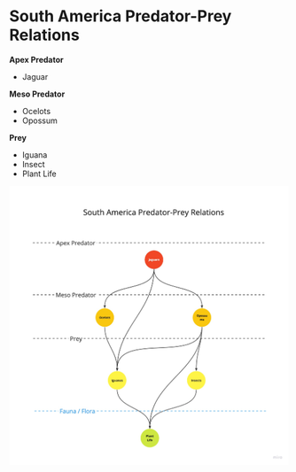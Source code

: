 # South America Predator-Prey Relations

**Apex Predator**
- Jaguar

**Meso Predator**
- Ocelots
- Opossum

**Prey**
- Iguana
- Insect
- Plant Life


![alt text](./diagram.jpg)